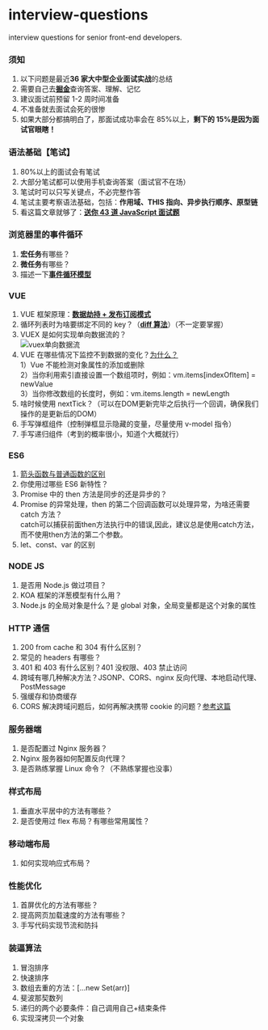 # interview-questions

interview questions for senior front-end developers.

### 须知

1. 以下问题是最近**36 家大中型企业面试实战**的总结
2. 需要自己去[**掘金**](https://juejin.im/collection/5d81e875f265da06a19a05bc?utm_source=wechat)查询答案、理解、记忆
3. 建议面试前预留 1-2 周时间准备
4. 不准备就去面试会死的很惨
5. 如果大部分都搞明白了，那面试成功率会在 85%以上，**剩下的 15%是因为面试官眼瞎！**

### 语法基础【笔试】

1. 80%以上的面试会有笔试
2. 大部分笔试都可以使用手机查询答案（面试官不在场）
3. 笔试时可以只写关键点，不必完整作答
4. 笔试主要考察语法基础，包括：**作用域、THIS 指向、异步执行顺序、原型链**
5. 看这篇文章就够了：**[送你 43 道 JavaScript 面试题](https://juejin.im/post/5d0644976fb9a07ed064b0ca)**

### 浏览器里的事件循环

1. **宏任务**有哪些？
2. **微任务**有哪些？
3. 描述一下[**事件循环模型**](https://juejin.im/post/5b24b116e51d4558a65fdb70)

### VUE

1. VUE 框架原理：[**数据劫持 + 发布订阅模式**](https://www.cnblogs.com/canfoo/p/6891868.html)
2. 循环列表时为啥要绑定不同的 key？（[**diff 算法**](https://juejin.im/post/5affd01551882542c83301da)）（不一定要掌握）
3. VUEX 是如何实现单向数据流的？<br>
   ![vuex单向数据流](https://vuex.vuejs.org/vuex.png)
4. VUE 在哪些情况下监控不到数据的变化？[为什么？](https://www.cnblogs.com/youhong/p/12173354.html)<br>
   1）Vue 不能检测对象属性的添加或删除<br> 2）当你利用索引直接设置一个数组项时，例如：vm.items[indexOfItem] = newValue<br> 3）当你修改数组的长度时，例如：vm.items.length = newLength
5. 啥时候使用 nextTick？（可以在DOM更新完毕之后执行一个回调，确保我们操作的是更新后的DOM）
6. 手写弹框组件（控制弹框显示隐藏的变量，尽量使用 v-model 指令）
7. 手写递归组件（考到的概率很小，知道个大概就行）

### ES6

1. [箭头函数与普通函数的区别](https://juejin.im/post/5b14d0b4f265da6e60393680#heading-2)
2. 你使用过哪些 ES6 新特性？
3. Promise 中的 then 方法是同步的还是异步的？
4. Promise 的异常处理，then 的第二个回调函数可以处理异常，为啥还需要 catch 方法？<br>
catch可以捕获前面then方法执行中的错误,因此，建议总是使用catch方法，而不使用then方法的第二个参数。
5. let、const、var 的区别

### NODE JS

1. 是否用 Node.js 做过项目？
2. KOA 框架的洋葱模型有什么用？
3. Node.js 的全局对象是什么？是 global 对象，全局变量都是这个对象的属性

### HTTP 通信

1. 200 from cache 和 304 有什么区别？
2. 常见的 headers 有哪些？
3. 401 和 403 有什么区别？401 没权限、403 禁止访问
4. 跨域有哪几种解决方法？JSONP、CORS、nginx 反向代理、本地启动代理、PostMessage
5. 强缓存和协商缓存
6. CORS 解决跨域问题后，如何再解决携带 cookie 的问题？[参考这篇](https://www.cnblogs.com/sosohui/p/10273225.html)

### 服务器端

1. 是否配置过 Nginx 服务器？
2. Nginx 服务器如何配置反向代理？
3. 是否熟练掌握 Linux 命令？（不熟练掌握也没事）

### 样式布局

1. 垂直水平居中的方法有哪些？
2. 是否使用过 flex 布局？有哪些常用属性？

### 移动端布局

1. 如何实现响应式布局？

### 性能优化

1. 首屏优化的方法有哪些？
2. 提高网页加载速度的方法有哪些？
3. 手写代码实现节流和防抖

### 装逼算法

1. 冒泡排序
2. 快速排序
3. 数组去重的方法：[...new Set(arr)]
4. 斐波那契数列
5. 递归的两个必要条件：自己调用自己+结束条件
6. 实现深拷贝一个对象

